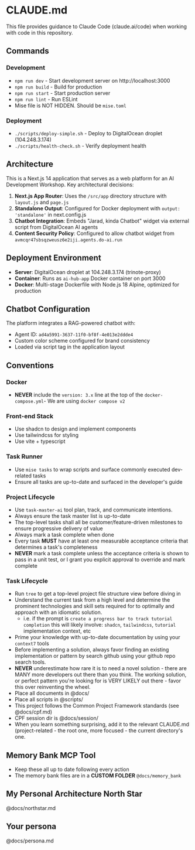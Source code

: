 # CLAUDE.md

This file provides guidance to Claude Code (claude.ai/code) when working with code in this repository.

## Commands

### Development
- `npm run dev` - Start development server on http://localhost:3000
- `npm run build` - Build for production
- `npm run start` - Start production server
- `npm run lint` - Run ESLint
- Mise file is NOT HIDDEN. Should be `mise.toml`

### Deployment
- `./scripts/deploy-simple.sh` - Deploy to DigitalOcean droplet (104.248.3.174)
- `./scripts/health-check.sh` - Verify deployment health

## Architecture

This is a Next.js 14 application that serves as a web platform for an AI Development Workshop. Key architectural decisions:

1. **Next.js App Router**: Uses the `/src/app` directory structure with `layout.js` and `page.js`
2. **Standalone Output**: Configured for Docker deployment with `output: 'standalone'` in next.config.js
3. **Chatbot Integration**: Embeds "Jarad, kinda Chatbot" widget via external script from DigitalOcean AI agents
4. **Content Security Policy**: Configured to allow chatbot widget from `avmcqr47sbsqzweusz6e2iji.agents.do-ai.run`

## Deployment Environment

- **Server**: DigitalOcean droplet at 104.248.3.174 (trinote-proxy)
- **Container**: Runs as `ai-hub-app` Docker container on port 3000
- **Docker**: Multi-stage Dockerfile with Node.js 18 Alpine, optimized for production

## Chatbot Configuration

The platform integrates a RAG-powered chatbot with:
- Agent ID: `ad4a5991-3637-11f0-bf8f-4e013e2ddde4`
- Custom color scheme configured for brand consistency
- Loaded via script tag in the application layout

## Conventions

### Docker
- **NEVER** include the `version: 3.x` line at the top of the `docker-compose.yml`- We are using `docker compose v2`

### Front-end Stack
- Use shadcn to design and implement components
- Use tailwindcss for styling
- Use vite + typescript

### Task Runner
- Use `mise tasks` to wrap scripts and surface commonly executed dev-related tasks
- Ensure all tasks are up-to-date and surfaced in the developer's guide

### Project Lifecycle
- Use `task-master-ai` tool plan, track, and communicate intentions.
- Always ensure the task master list is up-to-date
- The top-level tasks shall all be customer/feature-driven milestones to ensure progressive delivery of value
- Always mark a task complete when done
- Every task **MUST** have at least one measurable acceptance criteria that determines a task's completeness
- **NEVER** mark a task complete unless the acceptance criteria is shown to pass in a unit test, or I grant you explicit approval to override and mark complete

### Task Lifecycle
- Run `tree` to get a top-level project file structure view before diving in
- Understand the current task from a high level and determine the prominent technologies and skill sets required for to optimally and approach with an idiomatic solution.
    - i.e. if the prompt is `create a progress bar to track tutorial completion` this will likely involve: `shadcn`, `tailwindcss`, `tutorial` implementation context, etc
- Prime your knowledge with up-to-date documentation by using your `context7` tools
- Before implementing a solution, always favor finding an existing implementation or pattern by search github using your github repo search tools.
- **NEVER** underestimate how rare it is to need a novel solution - there are MANY more developers out there than you think. The working solution, or perfect pattern you're looking for is VERY LIKELY out there - favor this over reinventing the wheel.
- Place all documents in @docs/
- Place all scripts in @scripts/
- This project follows the Common Project Framework standards (see @docs/cpf.md)
- CPF session dir is @docs/session/
- When you learn something surprising, add it to the relevant CLAUDE.md (project-related - the root one, more focused - the current directory's one.

## Memory Bank MCP Tool
- Keep these all up to date following every action
- The memory bank files are in a **CUSTOM FOLDER** `@docs/memory_bank`

## My Personal Architecture North Star
@docs/northstar.md

## Your persona
@docs/persona.md

